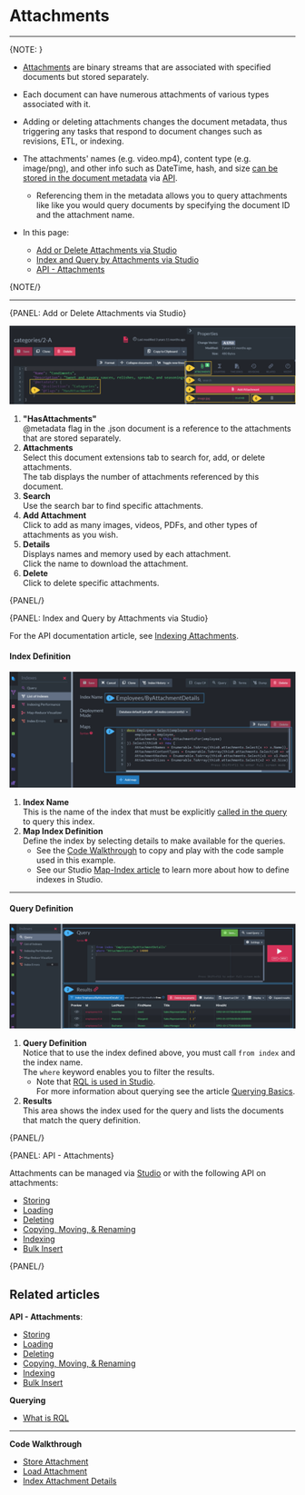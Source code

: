 ﻿# Attachments
---

{NOTE: }

* [Attachments](../../../document-extensions/attachments/what-are-attachments) 
  are binary streams that are associated with specified documents but stored separately.  

* Each document can have numerous attachments of various types associated with it.  

* Adding or deleting attachments changes the document metadata, thus triggering any tasks that respond to document changes
  such as revisions, ETL, or indexing.

* The attachments' names (e.g. video.mp4), content type (e.g. image/png), and other info such as DateTime, hash, and size 
  [can be stored in the document metadata](../../../document-extensions/attachments/what-are-attachments#example-ii) via [API](../../../studio/database/document-extensions/attachments#api---attachments).  
   * Referencing them in the metadata allows you to query attachments like like you would query documents by specifying
     the document ID and the attachment name.  

* In this page:  
   * [Add or Delete Attachments via Studio](../../../studio/database/document-extensions/attachments#add-or-delete-attachments-via-studio)
   * [Index and Query by Attachments via Studio](../../../studio/database/document-extensions/attachments#index-and-query-by-attachments-via-studio)
   * [API - Attachments](../../../studio/database/document-extensions/attachments#api---attachments)

{NOTE/}

---

{PANEL: Add or Delete Attachments via Studio}

![Add or Delete Attachments via Studio](images/attachments/add-or-delete-attachments-via-studio.png "Add or Delete Attachments via Studio")

1. **"HasAttachments"**  
   @metadata flag in the .json document is a reference to the attachments that are stored separately.  
2. **Attachments**  
   Select this document extensions tab to search for, add, or delete attachments.  
   The tab displays the number of attachments referenced by this document.  
3. **Search**  
   Use the search bar to find specific attachments.  
4. **Add Attachment**  
   Click to add as many images, videos, PDFs, and other types of attachments as you wish.  
5. **Details**  
   Displays names and memory used by each attachment.  
   Click the name to download the attachment.  
6. **Delete**  
   Click to delete specific attachments. 


{PANEL/}

{PANEL: Index and Query by Attachments via Studio}

For the API documentation article, see [Indexing Attachments](../../../document-extensions/attachments/indexing).

#### Index Definition

![Index by Attachment Details](images/attachments/index-attachment-details.png "Index by Attachment Details")

1. **Index Name**  
   This is the name of the index that must be explicitly [called in the query](../../../studio/database/document-extensions/attachments#query-definition) 
   to query this index.
2. **Map Index Definition**  
   Define the index by selecting details to make available for the queries.  
   * See the [Code Walkthrough](https://demo.ravendb.net/demos/csharp/attachments/index-attachment-details#) 
     to copy and play with the code sample used in this example.  
   * See our Studio [Map-Index article](../../../studio/database/indexes/create-map-index) 
     to learn more about how to define indexes in Studio.

---

#### Query Definition

![Query by Index Name](images/attachments/query-by-index-name.png "Query by Index Name")

1. **Query Definition**  
   Notice that to use the index defined above, you must call `from index` and the index name.  
   The `where` keyword enables you to filter the results. 
   * Note that [RQL is used in Studio](../../../indexes/querying/what-is-rql).  
     For more information about querying see the article [Querying Basics](../../../indexes/querying/basics).  
2. **Results**  
   This area shows the index used for the query and lists the documents that match the query definition.  


{PANEL/}

{PANEL: API - Attachments}

Attachments can be managed via [Studio](../../../studio/database/documents/document-view#document-view---actions)
or with the following API on attachments:

* [Storing](../../../document-extensions/attachments/storing)
* [Loading](../../../document-extensions/attachments/loading)
* [Deleting](../../../document-extensions/attachments/deleting)
* [Copying, Moving, & Renaming](../../../document-extensions/attachments/copying-moving-renaming)
* [Indexing](../../../document-extensions/attachments/indexing)
* [Bulk Insert](../../../document-extensions/attachments/bulk-insert)

{PANEL/}

## Related articles

**API - Attachments**:  

* [Storing](../../../document-extensions/attachments/storing)
* [Loading](../../../document-extensions/attachments/loading)
* [Deleting](../../../document-extensions/attachments/deleting)
* [Copying, Moving, & Renaming](../../../document-extensions/attachments/copying-moving-renaming)
* [Indexing](../../../document-extensions/attachments/indexing)
* [Bulk Insert](../../../document-extensions/attachments/bulk-insert)

**Querying**  

* [What is RQL](../../../indexes/querying/what-is-rql)

---

**Code Walkthrough**

- [Store Attachment](https://demo.ravendb.net/demos/csharp/attachments/store-attachment)
- [Load Attachment](https://demo.ravendb.net/demos/csharp/attachments/load-attachment)
- [Index Attachment Details](https://demo.ravendb.net/demos/csharp/attachments/index-attachment-details)
